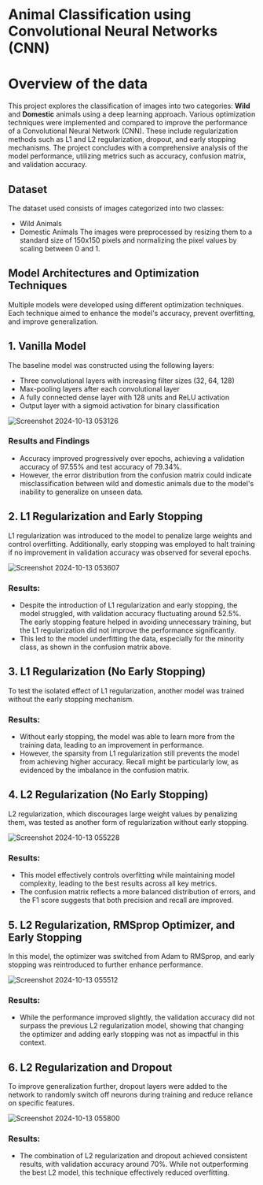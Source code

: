 ﻿# **Animal Classification using Convolutional Neural Networks (CNN)**

# **Overview of the data**
This project explores the classification of images into two categories: 
**Wild** and **Domestic** animals using a deep learning approach. Various optimization 
techniques were implemented and compared to improve the performance of a Convolutional Neural Network (CNN).
These include regularization methods such as L1 and L2 regularization, dropout, and early stopping mechanisms.
The project concludes with a comprehensive analysis of the model performance, utilizing metrics such as accuracy, confusion matrix, and validation accuracy.

## **Dataset**
The dataset used consists of images categorized into two classes:

- Wild Animals
- Domestic Animals
The images were preprocessed by resizing them to a standard size of 150x150 pixels 
and normalizing the pixel values by scaling between 0 and 1.

## **Model Architectures and Optimization Techniques**
Multiple models were developed using different optimization techniques.
Each technique aimed to enhance the model's accuracy, prevent overfitting, and improve generalization.

## **1. Vanilla Model**
The baseline model was constructed using the following layers:

- Three convolutional layers with increasing filter sizes (32, 64, 128)
- Max-pooling layers after each convolutional layer
- A fully connected dense layer with 128 units and ReLU activation
- Output layer with a sigmoid activation for binary classification

![Screenshot 2024-10-13 053126](https://github.com/user-attachments/assets/0c2ab484-f761-431a-a0c4-06107770b1f8)


### **Results and Findings**
- Accuracy improved progressively over epochs, achieving a validation accuracy of 97.55% and test accuracy of 79.34%.
- However, the error distribution from the confusion matrix could indicate misclassification
between wild and domestic animals due to the model's inability to generalize on unseen data.


## **2. L1 Regularization and Early Stopping**
  L1 regularization was introduced to the model to penalize large weights and control overfitting.
Additionally, early stopping was employed to halt training if no improvement in validation accuracy was observed for several epochs.

![Screenshot 2024-10-13 053607](https://github.com/user-attachments/assets/2980a7e1-1ec5-4924-b993-68b19f90f338)


### **Results:**
- Despite the introduction of L1 regularization and early stopping, the model struggled,
with validation accuracy fluctuating around 52.5%. 
The early stopping feature helped in avoiding unnecessary training, but the L1 regularization 
did not improve the performance significantly.
- This led to the model underfitting the data, especially for the minority class, as shown in the confusion matrix above.

## **3. L1 Regularization (No Early Stopping)**
To test the isolated effect of L1 regularization, another model was trained without the early stopping mechanism.

### **Results:**
- Without early stopping, the model was able to learn more from the training data, 
leading to an improvement in performance.
- However, the sparsity from L1 regularization still prevents the model from achieving higher accuracy.
Recall might be particularly low, as evidenced by the imbalance in the confusion matrix.

## **4. L2 Regularization (No Early Stopping)**
L2 regularization, which discourages large weight values by penalizing them, 
was tested as another form of regularization without early stopping.

![Screenshot 2024-10-13 055228](https://github.com/user-attachments/assets/d8b76e4c-0cc7-4127-855d-03077c6c5d8f)


### **Results:**
- This model effectively controls overfitting while maintaining model complexity,
leading to the best results across all key metrics.
- The confusion matrix reflects a more balanced distribution of errors, 
and the F1 score suggests that both precision and recall are improved.

## **5. L2 Regularization, RMSprop Optimizer, and Early Stopping**
In this model, the optimizer was switched from Adam to RMSprop, and early stopping was reintroduced to further enhance performance.

![Screenshot 2024-10-13 055512](https://github.com/user-attachments/assets/6a22c45d-717e-4627-a24e-765ad1c0629c)


### **Results:**
- While the performance improved slightly, the validation accuracy did not surpass the previous L2 regularization model,
showing that changing the optimizer and adding early stopping was not as impactful in this context.

## **6. L2 Regularization and Dropout**
To improve generalization further, dropout layers were added to the network to randomly switch
off neurons during training and reduce reliance on specific features.

![Screenshot 2024-10-13 055800](https://github.com/user-attachments/assets/93af8dc0-ce47-4b52-9269-7be0ec2282ed)


### **Results:**
- The combination of L2 regularization and dropout achieved consistent results, with validation accuracy around 70%.
While not outperforming the best L2 model, this technique effectively reduced overfitting.

